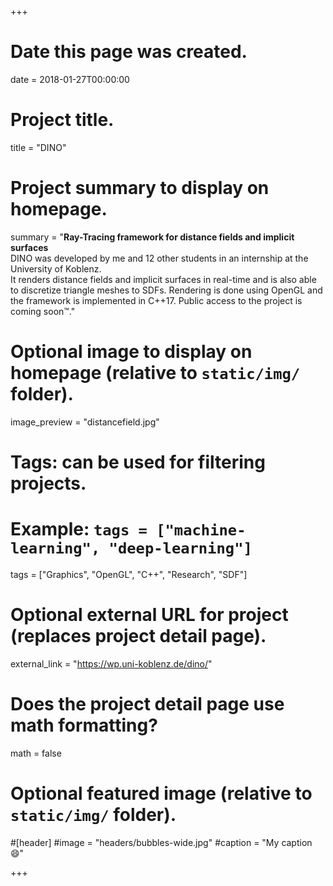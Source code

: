 +++
# Date this page was created.
date = 2018-01-27T00:00:00

# Project title.
title = "DINO"

# Project summary to display on homepage.
summary = "<b>Ray-Tracing framework for distance fields and implicit surfaces</b> <br>DINO was developed by me and 12 other students in an internship at the University of Koblenz. <br>It renders distance fields and implicit surfaces in real-time and is also able to discretize triangle meshes to SDFs. Rendering is done using OpenGL and the framework is implemented in C++17. Public access to the project is coming soon™."

# Optional image to display on homepage (relative to `static/img/` folder).
image_preview = "distancefield.jpg"

# Tags: can be used for filtering projects.
# Example: `tags = ["machine-learning", "deep-learning"]`
tags = ["Graphics", "OpenGL", "C++", "Research", "SDF"]

# Optional external URL for project (replaces project detail page).
external_link = "https://wp.uni-koblenz.de/dino/"

# Does the project detail page use math formatting?
math = false

# Optional featured image (relative to `static/img/` folder).
#[header]
#image = "headers/bubbles-wide.jpg"
#caption = "My caption :smile:"

+++
